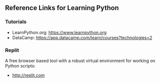 ## Reference Links for Learning Python

### Tutorials
- LearnPython.org: https://www.learnpython.org
- DataCamp: https://app.datacamp.com/learn/courses?technologies=2

### Replit
A free browser based tool with a robust virtual environment for working on Python scripts: 
- http://replit.com